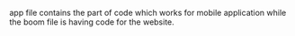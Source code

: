 app file contains the part of code which works for mobile application while the boom file is having code for the website.
